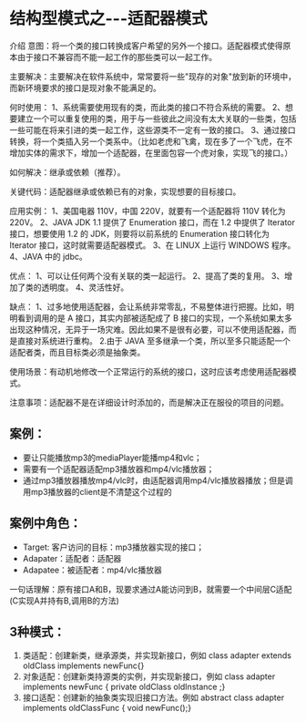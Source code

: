 # 结构型模式之---适配器模式

介绍
意图：将一个类的接口转换成客户希望的另外一个接口。适配器模式使得原本由于接口不兼容而不能一起工作的那些类可以一起工作。

主要解决：主要解决在软件系统中，常常要将一些"现存的对象"放到新的环境中，而新环境要求的接口是现对象不能满足的。

何时使用： 1、系统需要使用现有的类，而此类的接口不符合系统的需要。 2、想要建立一个可以重复使用的类，用于与一些彼此之间没有太大关联的一些类，包括一些可能在将来引进的类一起工作，这些源类不一定有一致的接口。 3、通过接口转换，将一个类插入另一个类系中。（比如老虎和飞禽，现在多了一个飞虎，在不增加实体的需求下，增加一个适配器，在里面包容一个虎对象，实现飞的接口。）

如何解决：继承或依赖（推荐）。

关键代码：适配器继承或依赖已有的对象，实现想要的目标接口。

应用实例： 1、美国电器 110V，中国 220V，就要有一个适配器将 110V 转化为 220V。 2、JAVA JDK 1.1 提供了 Enumeration 接口，而在 1.2 中提供了 Iterator 接口，想要使用 1.2 的 JDK，则要将以前系统的 Enumeration 接口转化为 Iterator 接口，这时就需要适配器模式。 3、在 LINUX 上运行 WINDOWS 程序。 4、JAVA 中的 jdbc。

优点： 1、可以让任何两个没有关联的类一起运行。 2、提高了类的复用。 3、增加了类的透明度。 4、灵活性好。

缺点： 1、过多地使用适配器，会让系统非常零乱，不易整体进行把握。比如，明明看到调用的是 A 接口，其实内部被适配成了 B 接口的实现，一个系统如果太多出现这种情况，无异于一场灾难。因此如果不是很有必要，可以不使用适配器，而是直接对系统进行重构。 2.由于 JAVA 至多继承一个类，所以至多只能适配一个适配者类，而且目标类必须是抽象类。

使用场景：有动机地修改一个正常运行的系统的接口，这时应该考虑使用适配器模式。

注意事项：适配器不是在详细设计时添加的，而是解决正在服役的项目的问题。

## 案例：
- 要让只能播放mp3的mediaPlayer能播mp4和vlc；
- 需要有一个适配器适配mp3播放器和mp4/vlc播放器；
- 通过mp3播放器播放mp4/vlc时，由适配器调用mp4/vlc播放器播放；但是调用mp3播放器的client是不清楚这个过程的
## 案例中角色：
- Target: 客户访问的目标：mp3播放器实现的接口；
- Adapater：适配者：适配器
- Adapatee：被适配者：mp4/vlc播放器

一句话理解：原有接口A和B，现要求通过A能访问到B，就需要一个中间层C适配(C实现A并持有B,调用B的方法)

## 3种模式：
1. 类适配：创建新类，继承源类，并实现新接口，例如 class adapter extends oldClass implements newFunc{}
2. 对象适配：创建新类持源类的实例，并实现新接口，例如 class adapter implements newFunc { private oldClass oldInstance ;}
3. 接口适配：创建新的抽象类实现旧接口方法。例如 abstract class adapter implements oldClassFunc { void newFunc();}